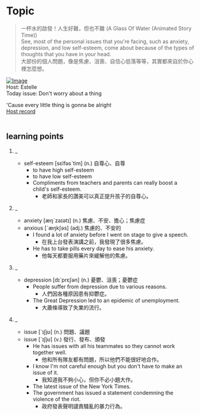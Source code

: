 # Topic

> 一杯水的啟發！人生好難，但也不難 (A Glass Of Water (Animated Story Time)) <br>
> See, most of the personal issues that you're facing, such as anxiety, depression, and low self-esteem, come about because of the types of thoughts that you have in your head. <br>
> 大部份的個人問題，像是焦慮、沮喪、自信心低落等等，其實都來自於你心裡怎麼想。 <br>

[![Image](https://cdn.voicetube.com/assets/thumbnails/-gOgmgqAEyQ.jpg)](https://www.youtube.com/embed/-gOgmgqAEyQ?rel=0&showinfo=0&cc_load_policy=0&controls=1&autoplay=1&iv_load_policy=3&playsinline=1&wmode=transparent&start=69&end=78&enablejsapi=1&origin=https://tw.voicetube.com&widgetid=1)<br>
Host: Estelle
<br>Today issue: Don't worry about a thing

'Cause every little thing is gonna be alright
<br>
[Host record](https://cdn.voicetube.com/tmp/everyday_records/1829099090644362/3345.mp3)
<br><br>
## learning points
1. _
	* self-esteem [sɛlfəsˋtim] (n.) 自尊心、自尊
		- to have high self-esteem
		- to have low self-esteem
		- Compliments from teachers and parents can really boost a child's self-esteem.
			+ 老師和家長的讚美可以真正提升孩子的自尊心。

2. _
	* anxiety  [æŋˋzaɪətɪ] (n.)  焦慮、不安、擔心；焦慮症
	* anxious [ˋæŋkʃəs] (adj.) 焦慮的、不安的
		- I found a lot of anxiety before I went on stage to give a speech.
			+ 在我上台發表演講之前，我發現了很多焦慮。
		- He has to take pills every day to ease his anxiety.
			+ 他每天都要服用藥片來緩解他的焦慮。

3. _
	* depression [dɪˋprɛʃən] (n.) 憂鬱、沮喪；憂鬱症
		- People suffer from depression due to various reasons.
			+ 人們因各種原因患有抑鬱症。
		- The Great Depression led to an epidemic of unemployment.
			+ 大蕭條導致了失業的流行。

4. _
	* issue  [ˋɪʃjʊ] (n.) 問題、議題
	* issue  [ˋɪʃjʊ] (v.) 發行、發布、頒發
		- He has issues with all his teammates so they cannot work together well.
			+ 他和所有隊友都有問題，所以他們不能很好地合作。
		- I know I'm not careful enough but you don't have to make an issue of it.
			+ 我知道我不夠小心，但你不必小題大作。
		- The latest issue of the New York Times.
		- The government has issued a statement condemning the violence of the riot.
			+ 政府發表聲明譴責騷亂的暴力行為。